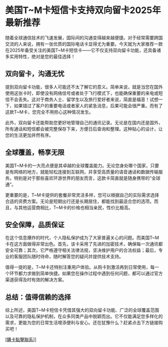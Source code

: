 # 美国T~M卡短信卡支持双向留卡2025年最新推荐

随着全球通信技术的飞速发展，国际间的沟通变得越来越便捷。对于经常需要跨国交流的人来说，拥有一张优质的国际电话卡显得尤为重要。今天就为大家推荐一款在2025年备受关注的美国T~M卡短信卡——它不仅支持双向留卡功能，还具备诸多实用特性，绝对是您的最佳选择！

## 双向留卡，沟通无忧

提到双向留卡功能，很多人可能还不太了解它的意义。简单来说，就是当您在国外使用这张卡时，即使没有网络信号或者处于飞行模式下，也能确保重要的来电或短信不会丢失。这对于商务人士、留学生以及旅行爱好者来说，简直是福音！试想一下，如果错过了客户的重要电话或者家人的紧急消息，后果可能会很严重。而有了这款T~M卡，您完全不用担心这种情况发生。

此外，双向留卡还能帮助您更好地管理自己的通讯记录。无论是在国内还是国外，所有通话和短信都会被完整保存下来，方便日后查询和整理。这种贴心的设计，让您的生活更加井然有序。

## 全球覆盖，畅享无限

美国T~M卡的一大亮点便是其卓越的全球覆盖能力。无论您身处哪个国家，只要是有网络的地方，就能轻松连接到互联网，并享受高质量的语音通话和数据传输服务。特别是对于那些喜欢环游世界的朋友而言，这款卡简直就是随身携带的“全球通”。

更重要的是，T~M卡提供的套餐非常灵活多样，您可以根据自己的实际需求选择合适的资费方案。无论是短期出行还是长期居住，都能找到最适合您的选项。而且，与其他运营商相比，T~M卡的价格也相当亲民，性价比极高。

## 安全保障，品质保证

在这个信息爆炸的时代，个人隐私保护成为了大家普遍关心的问题。而美国T~M卡在这方面做得非常出色。首先，该卡采用了先进的加密技术，确保每一次通讯都安全可靠；其次，它严格遵守相关法律法规，坚决维护用户的合法权益；最后，专业的客服团队随时待命，随时解答您的疑问并提供技术支持。

值得一提的是，T~M卡还特别注重用户体验。从购卡到激活再到日常使用，每一个环节都力求做到简单快捷。如果您在操作过程中遇到任何问题，都可以通过官方渠道获得及时有效的解决方案。

## 总结：值得信赖的选择

综上所述，美国T~M卡短信卡凭借其强大的双向留卡功能、广泛的全球覆盖范围以及可靠的隐私保护机制，在众多同类产品中脱颖而出。它不仅能满足您多样化的需求，更能为您的日常生活增添便利与安心。还在犹豫什么？赶紧点击下方链接购买吧！

[[購卡點擊聯系](https://t.me/s/SXDXQF)]]
